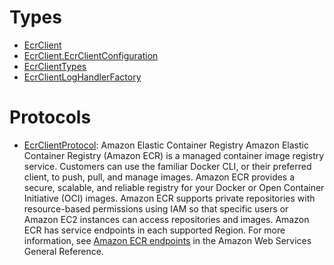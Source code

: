 # Types

  - [EcrClient](/aws-sdk-swift/reference/0.x/AWSECR/EcrClient)
  - [EcrClient.EcrClientConfiguration](/aws-sdk-swift/reference/0.x/AWSECR/EcrClient_EcrClientConfiguration)
  - [EcrClientTypes](/aws-sdk-swift/reference/0.x/AWSECR/EcrClientTypes)
  - [EcrClientLogHandlerFactory](/aws-sdk-swift/reference/0.x/AWSECR/EcrClientLogHandlerFactory)

# Protocols

  - [EcrClientProtocol](/aws-sdk-swift/reference/0.x/AWSECR/EcrClientProtocol):
    Amazon Elastic Container Registry Amazon Elastic Container Registry (Amazon ECR) is a managed container image registry service. Customers can use the familiar Docker CLI, or their preferred client, to push, pull, and manage images. Amazon ECR provides a secure, scalable, and reliable registry for your Docker or Open Container Initiative (OCI) images. Amazon ECR supports private repositories with resource-based permissions using IAM so that specific users or Amazon EC2 instances can access repositories and images. Amazon ECR has service endpoints in each supported Region. For more information, see [Amazon ECR endpoints](https://docs.aws.amazon.com/general/latest/gr/ecr.html) in the Amazon Web Services General Reference.
